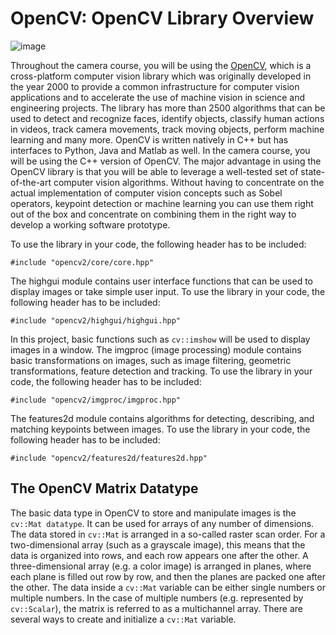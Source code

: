 # OpenCV: OpenCV Library Overview

![image](https://github.com/user-attachments/assets/d7c28ef2-0287-4acb-afaa-52365d0e170c)


Throughout the camera course, you will be using the [OpenCV]( https://opencv.org/), which is a cross-platform computer vision library which was originally developed in the year 2000 to provide a common infrastructure for computer vision applications and to accelerate the use of machine vision in science and engineering projects.
The library has more than 2500 algorithms that can be used to detect and recognize faces, identify objects, classify human actions in videos, track camera movements, track moving objects, perform machine learning and many more. OpenCV is written natively in C++ but has interfaces to Python, Java and Matlab as well. In the camera course, you will be using the C++ version of OpenCV.
The major advantage in using the OpenCV library is that you will be able to leverage a well-tested set of state-of-the-art computer vision algorithms. Without having to concentrate on the actual implementation of computer vision concepts such as Sobel operators, keypoint detection or machine learning you can use them right out of the box and concentrate on combining them in the right way to develop a working software prototype. 

To use the library in your code, the following header has to be included:
```
#include "opencv2/core/core.hpp"
```
The highgui module contains user interface functions that can be used to display images or take simple user input. To use the library in your code, the following header has to be included:
```
#include "opencv2/highgui/highgui.hpp"
```
In this project, basic functions such as ```cv::imshow``` will be used to display images in a window.
The imgproc (image processing) module contains basic transformations on images, such as image filtering, geometric transformations, feature detection and tracking. To use the library in your code, the following header has to be included:
```
#include "opencv2/imgproc/imgproc.hpp"
```
The features2d module contains algorithms for detecting, describing, and matching keypoints between images. To use the library in your code, the following header has to be included:
```
#include "opencv2/features2d/features2d.hpp"
```

## The OpenCV Matrix Datatype
The basic data type in OpenCV to store and manipulate images is the ```cv::Mat datatype```. It can be used for arrays of any number of dimensions. The data stored in ```cv::Mat``` is arranged in a so-called raster scan order. For a two-dimensional array (such as a grayscale image), this means that the data is organized into rows, and each row appears one after the other. A three-dimensional array (e.g. a color image) is arranged in planes, where each plane is filled out row by row, and then the planes are packed one after the other.
The data inside a ```cv::Mat``` variable can be either single numbers or multiple numbers. In the case of multiple numbers (e.g. represented by ```cv::Scalar```), the matrix is referred to as a multichannel array. There are several ways to create and initialize a ```cv::Mat``` variable. 

